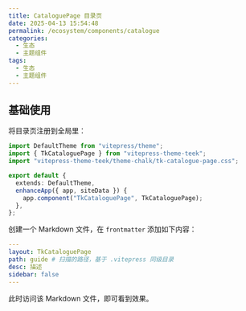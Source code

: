 ```yaml
---
title: CataloguePage 目录页
date: 2025-04-13 15:54:48
permalink: /ecosystem/components/catalogue
categories:
  - 生态
  - 主题组件
tags:
  - 生态
  - 主题组件
---
```


## 基础使用

将目录页注册到全局里：

```ts
import DefaultTheme from "vitepress/theme";
import { TkCataloguePage } from "vitepress-theme-teek";
import "vitepress-theme-teek/theme-chalk/tk-catalogue-page.css";

export default {
  extends: DefaultTheme,
  enhanceApp({ app, siteData }) {
    app.component("TkCataloguePage", TkCataloguePage);
  },
};
```

创建一个 Markdown 文件，在 `frontmatter` 添加如下内容：

```yaml
---
layout: TkCataloguePage
path: guide # 扫描的路径，基于 .vitepress 同级目录
desc: 描述
sidebar: false
---
```

此时访问该 Markdown 文件，即可看到效果。
